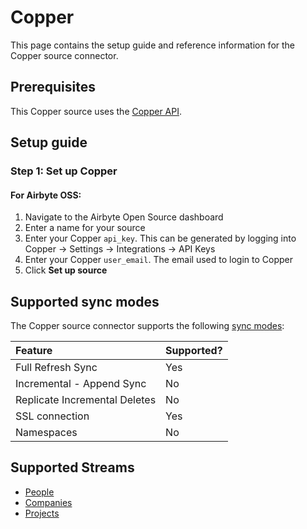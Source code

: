 # Copper

This page contains the setup guide and reference information for the Copper source connector.

## Prerequisites

This Copper source uses the [Copper API](https://developer.copper.com/).

## Setup guide
### Step 1: Set up Copper

#### For Airbyte OSS:
1. Navigate to the Airbyte Open Source dashboard
2. Enter a name for your source 
3. Enter your Copper `api_key`. This can be generated by logging into Copper -> Settings -> Integrations -> API Keys
4. Enter your Copper `user_email`. The email used to login to Copper
7. Click **Set up source**

## Supported sync modes

The Copper source connector supports the following [sync modes](https://docs.airbyte.com/cloud/core-concepts#connection-sync-modes):

| Feature | Supported? |
| :--- | :-- |
| Full Refresh Sync | Yes |
| Incremental - Append Sync | No |
| Replicate Incremental Deletes | No |
| SSL connection | Yes |
| Namespaces | No |

## Supported Streams

* [People](https://developer.copper.com/people/list-people-search.html)
* [Companies](https://developer.copper.com/companies/list-companies-search.html)
* [Projects](https://developer.copper.com/projects/list-projects-search.html)


